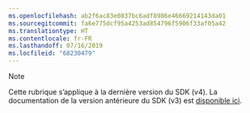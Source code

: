 ```yaml
---
ms.openlocfilehash: ab2f6ac83e0837bc6adf8986e46669214143da01
ms.sourcegitcommit: fa6e775dcf95a4253ad854796f5906f33af05a42
ms.translationtype: HT
ms.contentlocale: fr-FR
ms.lasthandoff: 07/16/2019
ms.locfileid: "68230479"
---
```

> [!NOTE] 
> Cette rubrique s’applique à la dernière version du SDK (v4). La documentation de la version antérieure du SDK (v3) est [disponible ici](https://docs.microsoft.com/azure/bot-service/?view=azure-bot-service-3.0).
